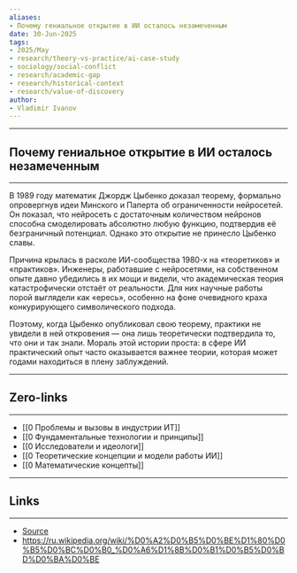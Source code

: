 ```yaml
---
aliases: 
- Почему гениальное открытие в ИИ осталось незамеченным 
date: 30-Jun-2025
tags:
- 2025/May
- research/theory-vs-practice/ai-case-study
- sociology/social-conflict
- research/academic-gap
- research/historical-context
- research/value-of-discovery
author:
- Vladimir Ivanov
---
```

-----
##  Почему гениальное открытие в ИИ осталось незамеченным 
-----
В 1989 году математик Джордж Цыбенко доказал теорему, формально опровергнув идеи Минского и Паперта об ограниченности нейросетей. Он показал, что нейросеть с достаточным количеством нейронов способна смоделировать абсолютно любую функцию, подтвердив её безграничный потенциал. Однако это открытие не принесло Цыбенко славы.

Причина крылась в расколе ИИ-сообщества 1980-х на «теоретиков» и «практиков». Инженеры, работавшие с нейросетями, на собственном опыте давно убедились в их мощи и видели, что академическая теория катастрофически отстаёт от реальности. Для них научные работы порой выглядели как «ересь», особенно на фоне очевидного краха конкурирующего символического подхода.

Поэтому, когда Цыбенко опубликовал свою теорему, практики не увидели в ней откровения — она лишь теоретически подтвердила то, что они и так знали. Мораль этой истории проста: в сфере ИИ практический опыт часто оказывается важнее теории, которая может годами находиться в плену заблуждений.

---
## Zero-links
---
- [[0 Проблемы и вызовы в индустрии ИТ]]
- [[0 Фундаментальные технологии и принципы]]
- [[0 Исследователи и идеологи]]
- [[0 Теоретические концепции и модели работы ИИ]]
- [[0 Математические концепты]]

---
## Links
---
- [Source](https://t.me/turboproject/1694)
- https://ru.wikipedia.org/wiki/%D0%A2%D0%B5%D0%BE%D1%80%D0%B5%D0%BC%D0%B0_%D0%A6%D1%8B%D0%B1%D0%B5%D0%BD%D0%BA%D0%BE